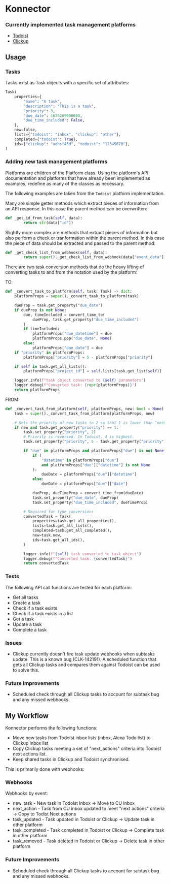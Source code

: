 # Konnector

### Currently implemented task management platforms
* [Todoist](https://todoist.com)
* [Clickup](https://clickup.com)

## Usage

### Tasks
Tasks exist as Task objects with a specific set of attributes:
```python
Task(
    properties={
        "name": "A task",
        "description": "This is a task",
        "priority": 3,  
        "due_date": 1675209600000,
        "due_time_included": False,
    },
    new=false,
    lists={"todoist": "inbox", "clickup": "other"},
    completed={"todoist": True},
    ids={"clickup": "adhsf45d", "todoist": "12345678"},
)
```

### Adding new task management platforms
Platforms are children of the Platform class. Using the platform's API documentation and platforms that have already been implemented as examples, redefine as many of the classes as necessary.

The following examples are taken from the `Todoist` platform implementation.

Many are simple getter methods which extract pieces of information from an API response. In this case the parent method can be overwritten:
```python
def _get_id_from_task(self, data):
        return str(data["id"])
```

Slightly more complex are methods that extract pieces of information but also perform a check or tranformation within the parent method. In this case the piece of data should be extracted and passed to the parent method:
```python
def _get_check_list_from_webhook(self, data):
        return super()._get_check_list_from_webhook(data["event_data"]["project_id"])
```

There are two task conversion methods that do the heavy lifting of converting tasks to and from the notation used by the platform:

TO:
```python
def _convert_task_to_platform(self, task: Task) -> dict:
    platformProps = super()._convert_task_to_platform(task)

    dueProp = task.get_property("due_date")
    if dueProp is not None:
        due, timeIncluded = convert_time_to(
            dueProp, task.get_property("due_time_included")
        )
        if timeIncluded:
            platformProps["due_datetime"] = due
            platformProps.pop("due_date", None)
        else:
            platformProps["due_date"] = due
    if "priority" in platformProps:
        platformProps["priority"] = 5 - platformProps["priority"]

    if self in task.get_all_lists():
        platformProps["project_id"] = self.lists[task.get_list(self)]

    logger.info(f"task object converted to {self} parameters")
    logger.debug(f"Converted task: {repr(platformProps)}")
    return platformProps
```

FROM:
```python
def _convert_task_from_platform(self, platformProps, new: bool = None) -> Task:
    task = super()._convert_task_from_platform(platformProps, new)

    # Sets the priority of new tasks to 2 so that 1 is lower than "normal".
    if new and task.get_property("priority") == 1:
        task.set_property("priority", 2)
        # Priority is reversed. In Todoist, 4 is highest.
        task.set_property("priority", 5 - task.get_property("priority"))

        if "due" in platformProps and platformProps["due"] is not None:
            if (
                "datetime" in platformProps["due"]
                and platformProps["due"]["datetime"] is not None
            ):
                dueDate = platformProps["due"]["datetime"]
            else:
                dueDate = platformProps["due"]["date"]

            dueProp, dueTimeProp = convert_time_from(dueDate)
            task.set_property("due_date", dueProp)
            task.set_property("due_time_included", dueTimeProp)

        # Required for type conversions
        convertedTask = Task(
            properties=task.get_all_properties(),
            lists=task.get_all_lists(),
            completed=task.get_all_completed(),
            new=task.new,
            ids=task.get_all_ids(),
        )

        logger.info(f"{self} task converted to task object")
        logger.debug(f"Converted task: {convertedTask}")
        return convertedTask
```

### Tests
The following API call functions are tested for each platform:
* Get all tasks
* Create a task
* Check if a task exists
* Check if a task exists in a list
* Get a task
* Update a task
* Complete a task

### Issues
* Clickup currently doesn't fire task update webhooks when subtasks update. This is a known bug (CLK-142191). A scheduled function that gets all Clickup tasks and compares them against Todoist can be used to solve this.

### Future Improvements
* Scheduled check through all Clickup tasks to account for subtask bug and any missed webhooks.


## My Workflow
Konnector performs the following functions:
* Move new tasks from Todoist inbox lists (inbox, Alexa Todo list) to Clickup inbox list
* Copy Clickup tasks meeting a set of "next_actions" criteria into Todoist next actions list.
* Keep shared tasks in Clickup and Todoist synchronised.

This is primarily done with webhooks:

### Webhooks
Webhooks by event:
* new_task - New task in Todoist Inbox -> Move to CU Inbox
* next_action - Task from CU inbox updated to meet "next actions" criteria -> Copy to Todist Next actions
* task_updated - Task updated in Todoist or Clickup -> Update task in other platform
* task_completed - Task completed in Todoist or Clickup -> Complete task in other platform
* task_removed - Task deleted in Todoist or Clickup -> Delete task in other platform

### Future Improvements
* Scheduled check through all Clickup tasks to account for subtask bug and any missed webhooks.
